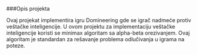 ###Opis projekta

Ovaj projekat implementira igru Domineering gde se igrač nadmeće protiv veštačke inteligencije. 
U ovom projektu za implementaciju veštačke inteligencije koristi se minimax algoritam sa alpha-beta orezivanjem. Ovaj algoritam je standardan za rešavanje problema odlučivanja u igrama na poteze.
